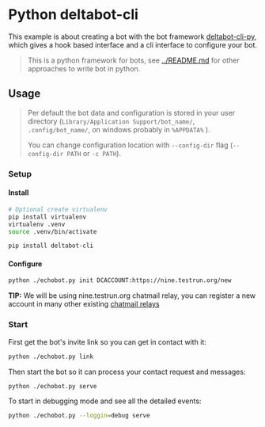 # Python deltabot-cli

This example is about creating a bot with the bot framework [deltabot-cli-py](https://github.com/deltachat-bot/deltabot-cli-py/), which gives a hook based interface and a cli interface to configure your bot.

> This is a python framework for bots, see [../README.md](../README.md) for other approaches to write bot in python.

## Usage

> Per default the bot data and configuration is stored in your user directory
> (`Library/Application Support/bot_name/`, `.config/bot_name/`, on windows probably in `%APPDATA%` <!-- todo the location on windows needs to be checked -->).
>
> You can change configuration location with `--config-dir` flag (`--config-dir PATH` or `-c PATH`).

### Setup

#### Install

```sh
# Optional create virtualenv
pip install virtualenv
virtualenv .venv
source .venv/bin/activate

pip install deltabot-cli
```

#### Configure

```sh
python ./echobot.py init DCACCOUNT:https://nine.testrun.org/new
```

**TIP:** We will be using nine.testrun.org chatmail relay,
you can register a new account in many other existing
[chatmail relays](https://chatmail.at/relays)


### Start

First get the bot's invite link so you can get in contact with it:

```sh
python ./echobot.py link
```

Then start the bot so it can process your contact request and messages:

```sh
python ./echobot.py serve
```

To start in debugging mode and see all the detailed events:

```sh
python ./echobot.py --loggin=debug serve
```
